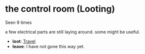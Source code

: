 # the control room (Looting)

Seen 9 times

a few electrical parts are still laying around. some might be useful.

- **loot**: [Travel](Travel-travel.md)
- **leave**: I have not gone this way yet.
